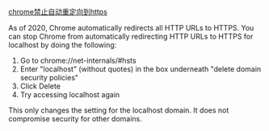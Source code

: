 [chrome禁止自动重定向到https](https://support.google.com/chrome/thread/162605516/accessing-http-localhost-with-chrome-100?hl=en)





As of 2020, Chrome automatically redirects all HTTP URLs to HTTPS. You can stop Chrome from automatically redirecting HTTP URLs to HTTPS for localhost by doing the following:

1. Go to chrome://net-internals/#hsts
2. Enter "localhost" (without quotes) in the box underneath "delete domain security policies"
3. Click Delete
4. Try accessing localhost again

This only changes the setting for the localhost domain. It does not compromise security for other domains.
